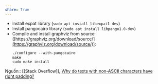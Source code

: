 ```yaml
---
share: True
---
```

- Install expat library (`sudo apt install libexpat1-dev`)
- Install pangocairo library (`sudo apt install libpango1.0-dev`)
- Compile and install graphviz from source ([https://graphviz.org/download/source/](https://graphviz.org/download/source/)):
    ```xml
    ./configure --with-pangocairo
    make
    sudo make install
    ```
Nguồn:: [[Stack Overflow]], [Why do texts with non-ASCII characters have right padding?](https://stackoverflow.com/a/76630218/3416774)